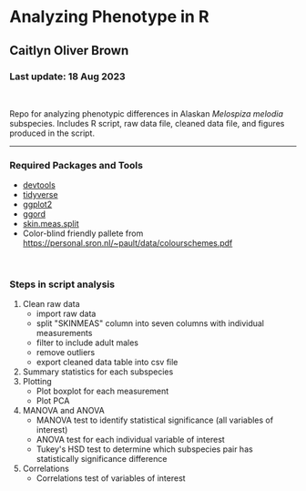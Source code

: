 # Analyzing Phenotype in R
## Caitlyn Oliver Brown
### Last update: 18 Aug 2023

<br>

Repo for analyzing phenotypic differences in Alaskan *Melospiza melodia* subspecies. Includes R script, raw data file, cleaned data file, and figures produced in the script.

---

### Required Packages and Tools
- [devtools](https://devtools.r-lib.org/)
- [tidyverse](https://www.tidyverse.org/packages/)
- [ggplot2](https://ggplot2.tidyverse.org/)
- [ggord](https://fawda123.github.io/ggord/reference/ggord.html)
- [skin.meas.split](https://github.com/coliverbrown/CleanORNISFull) 
- Color-blind friendly pallete from https://personal.sron.nl/~pault/data/colourschemes.pdf
<br>

### Steps in script analysis

1. Clean raw data <br>
    - import raw data
    - split "SKINMEAS" column into seven columns with individual measurements
    - filter to include adult males
    - remove outliers
    - export cleaned data table into csv file
2. Summary statistics for each subspecies
3. Plotting
    - Plot boxplot for each measurement
    - Plot PCA
4. MANOVA and ANOVA
    - MANOVA test to identify statistical significance (all variables of interest)
    - ANOVA test for each individual variable of interest
    - Tukey's HSD test to determine which subspecies pair has statistically significance difference
5. Correlations
    - Correlations test of variables of interest